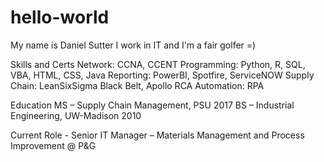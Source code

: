 # hello-world
My name is Daniel Sutter
I work in IT and I'm a fair golfer =)

Skills and Certs
Network: CCNA, CCENT
Programming: Python, R, SQL, VBA, HTML, CSS, Java
Reporting: PowerBI, Spotfire, ServiceNOW
Supply Chain: LeanSixSigma Black Belt, Apollo RCA
Automation: RPA

Education
MS – Supply Chain Management, PSU 2017
BS – Industrial Engineering, UW-Madison 2010 

Current Role - Senior IT Manager – Materials Management and Process Improvement @ P&G
